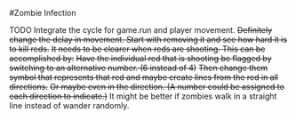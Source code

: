 #Zombie Infection

TODO 
Integrate the cycle for game.run and player movement.
~~Definitely change the delay in movement. Start with removing it and see how hard it is to kill reds.~~
~~It needs to be clearer when reds are shooting. This can be accomplished by:~~
    ~~Have the individual red that is shooting be flagged by switching to an alternative number. (6 instead of 4)~~
    ~~Then change them symbol that represents that red and maybe create lines from the red in all directions.~~
    ~~Or maybe even in the direction. (A number could be assigned to each direction to indicate.)~~
It might be better if zombies walk in a straight line instead of wander randomly.

